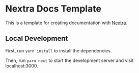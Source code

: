 
# Nextra Docs Template

This is a template for creating documentation with [Nextra](https://nextra.site).
## Local Development

First, run `yarn install` to install the dependencies.

Then, run `yarn next` to start the development server and visit localhost:3000.
